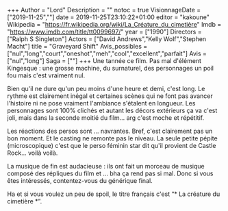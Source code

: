 +++
Author = "Lord"
Description = ""
notoc = true
VisionnageDate = ["2019-11-25",""]
date = 2019-11-25T23:10:22+01:00
editor = "kakoune"
Wikipedia = "https://fr.wikipedia.org/wiki/La_Créature_du_cimetière"
Imdb = "https://www.imdb.com/title/tt0099697/"
year = ["1990"]
Directors = ["Ralph S Singleton"]
Actors = ["David Andrews","Kelly Wolf","Stephen Macht"]
title = "Graveyard Shift"
Avis_possibles = ["nul","long","court","oneshot","meh","cool","excellent","parfait"]
Avis = ["nul","long"] 
Saga = [""]
+++
Une tannée ce film.
Pas mal d'élément Kingesque : une grosse machine, du surnaturel, des personnages un poil fou mais c'est vraiment nul.

Bien qu'il ne dure qu'un peu moins d'une heure et demi, c'est long.
Le rythme est clairement inégal et certaines scènes qui ne font pas avancer l'histoire ni ne pose vraiment l'ambiance s'étalent en longueur.
Les personnages sont 100% clichés et autant les décors extérieurs ça va c'est joli, mais dans la seconde moitié du film… arg c'est moche et répétitif.

Les réactions des persos sont … navrantes.
Bref, c'est clairement pas un bon moment.
Et le casting ne remonte pas le niveau.
La seule petite pépite (microscopique) c'est que le perso féminin star dit qu'il provient de Castle Rock… voilà voilà.

La musique de fin est audacieuse : ils ont fait un morceau de musique composé des répliques du film et … bha ça rend pas si mal.
Donc si vous êtes intéressés, contentez-vous du générique final.

Ha et si vous voulez un peu de spoil, le titre français c'est “* La créature du cimetière *”.
